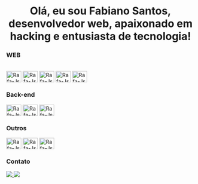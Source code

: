 <h1 align="center">
	Olá, eu sou Fabiano Santos, desenvolvedor web, apaixonado em hacking e
	entusiasta de tecnologia!
</h1>

<h3>WEB</h3>

<div style="display: inline_block">
	<br />
	<img
		align="center"
		alt="Rafa-Js"
		height="30"
		width="40"
		src="https://cdn.jsdelivr.net/gh/devicons/devicon@latest/icons/html5/html5-plain.svg"
	/>
	<img
		align="center"
		alt="Rafa-Js"
		height="30"
		width="40"
		src="https://cdn.jsdelivr.net/gh/devicons/devicon@latest/icons/css3/css3-original.svg"
	/>
	<img
		align="center"
		alt="Rafa-Js"
		height="30"
		width="40"
		src="https://cdn.jsdelivr.net/gh/devicons/devicon@latest/icons/javascript/javascript-original.svg"
	/>
	<img
		align="center"
		alt="Rafa-Js"
		height="30"
		width="40"
		src="https://cdn.jsdelivr.net/gh/devicons/devicon@latest/icons/react/react-original.svg"
	/>
	<img
		align="center"
		alt="Rafa-Js"
		height="30"
		width="40"
		src="https://cdn.jsdelivr.net/gh/devicons/devicon@latest/icons/typescript/typescript-original.svg"
	/>
	<h3>Back-end</h3>
	<img
		align="center"
		alt="Rafa-Js"
		height="30"
		width="40"
		src="https://cdn.jsdelivr.net/gh/devicons/devicon@latest/icons/csharp/csharp-original.svg"
	/>
	<img
		align="center"
		alt="Rafa-Js"
		height="30"
		width="40"
		src="https://cdn.jsdelivr.net/gh/devicons/devicon@latest/icons/php/php-original.svg"
	/>
	<img
		align="center"
		alt="Rafa-Js"
		height="30"
		width="40"
		src="https://cdn.jsdelivr.net/gh/devicons/devicon@latest/icons/mysql/mysql-plain-wordmark.svg"
	/>
	<h3>Outros</h3>
	<img
		align="center"
		alt="Rafa-Js"
		height="30"
		width="40"
		src="https://cdn.jsdelivr.net/gh/devicons/devicon@latest/icons/python/python-original.svg"
	/>
	<img
		align="center"
		alt="Rafa-Js"
		height="30"
		width="40"
		src="https://cdn.jsdelivr.net/gh/devicons/devicon@latest/icons/git/git-original.svg"
	/>
	<img
		align="center"
		alt="Rafa-Js"
		height="30"
		width="40"
		src="https://cdn.jsdelivr.net/gh/devicons/devicon@latest/icons/linux/linux-original.svg"
	/>
</div>


<h3>Contato</h3>

<div style="display: inline_block">
<a href="https://www.linkedin.com/in/santosfabin" target="_blank">
	<img
		src="https://img.shields.io/badge/-LinkedIn-%230077B5?style=for-the-badge&logo=linkedin&logoColor=white"
		target="_blank"
	/>
</a>

<a href="mailto:fsfabianosantos03@gmail.com">
	<img
		src="https://img.shields.io/badge/-Gmail-%23333?style=for-the-badge&logo=gmail&logoColor=white"
		target="_blank"
	/>
</a>
</div>

